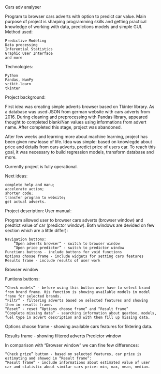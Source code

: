 Cars adv analyser

Program to browser cars adverts with option to predict car value. Main purpose of project is sharping programming skills and getting practical knowledge of working with data, predictions models and simple GUI.
Method used:

    Predictive Modeling
    Data processing
    Inferential Statistics
    Graphic User Interface
    and more

Technologies:

    Python
    Pandas, NumPy
    scikit-learn
    tkinter

Project background:

First idea was creating simple adverts browser based on Tkinter library. As a database was used JSON from german website with cars adverts from 2016. During cleaning and preprocessing with Pandas library, appeared thought to completed blank/Nan values using informations from advert name. After completed this stage, project was abandoned.

After few weeks and learning more about machine learning, project has been given new lease of life. Idea was simple: based on knowlegde about price and details from cars adverts, predict price of users car. To reach this goal, it was necessary to build regression models, transform database and more.

Currently project is fully operational.

Next ideas:

    complete help and manu;
    accelerate action;
    shorter code;
    transfer program to website;
    get actual adverts.

Project description:
User manual:

Program allowed user to browser cars adverts (browser window) and predtict value of car (predictor window).
Both windows are devided on few section which are a little differ):

    Navigation buttons:
        “Open adverts browser” - switch to browser window
        “Open price predictor” - switch to predictor window
    Functions buttons - include buttons for void functions
    Options choose frame - include widgets for setting cars features
    Results frame - include results of user work

Browser window

Funtions buttons:

    “Check models” - before using this button user have to select brand from brand frame. His function is showing available models in model frame for selected brands.
    “Filtr” - filtering adverts based on selected features and showing them in results frame.
    “Reset” - reset “Options choose frame” and “Result frame”
    “Complete missing data” - searching information about gearbox, models, fuel type in advert description and with them fill up missing data.

Options choose frame - showing available cars features for fiktering data.

Results frame - showing filtered adverts
Predictor window

In comparison with “Browser window” we can fine few differences:

    “Check prize” button - based on selected features, car price is estimating and showed in “Result frame”:
    “Result frame” - include informations about estimated value of user car and statistic about similar cars price: min, max, mean, median.

